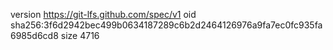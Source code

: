 version https://git-lfs.github.com/spec/v1
oid sha256:3f6d2942bec499b0634187289c6b2d2464126976a9fa7ec0fc935fa6985d6cd8
size 4716
